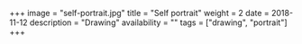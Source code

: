 +++
image = "self-portrait.jpg"
title = "Self portrait"
weight = 2
date = 2018-11-12
description = "Drawing"
availability = ""
tags = ["drawing", "portrait"]
+++

